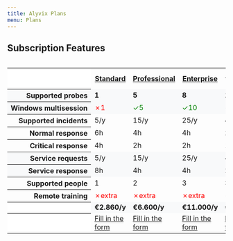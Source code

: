 ```yaml
---
title: Alyvix Plans
menu: Plans
---
```


## Subscription **Features**

<div style="overflow-x:auto;">
    <table style="margin-left:auto;margin-right:auto;border-collapse:collapse">
        <tr>
            <th style="background-color:white;"></th>
            <th><a href="./service#standard">Standard</a></th>
            <th><a href="./service#professional">Professional</a></th>
            <th><a href="./service#enterprise">Enterprise</a></th>
            <th><a href="./service#enterprise-plus">Enterprise Plus</a></th>
        </tr>
        <tr style="background-color:#f8f9fa;">
            <th style="text-align:right;white-space:nowrap;">Supported probes</th>
            <td><b>1</b></td>
            <td><b>5</b></td>
            <td><b>8</b></td>
            <td><b>12</b></td>
        </tr>
        <tr style="background-color:#f8f9fa;">
            <th style="text-align:right;white-space:nowrap;">Windows multisession</th>
            <td style="color:red">&#x2717;1</td>
            <td style="color:green">&#x2713;5</td>
            <td style="color:green">&#x2713;10</td>
            <td style="color:green">&#x2713;15</td>
        </tr>
        <tr>
            <th style="text-align:right;white-space:nowrap;">Supported incidents</th>
            <td>5/y</td>
            <td>15/y</td>
            <td>25/y</td>
            <td>45/y</td>
        </tr>
        <tr>
            <th style="text-align:right;white-space:nowrap;">Normal response</th>
            <td>6h</td>
            <td>4h</td>
            <td>4h</td>
            <td>2h</td>
        </tr>
        <tr>
            <th style="text-align:right;white-space:nowrap;">Critical response</th>
            <td>4h</td>
            <td>2h</td>
            <td>2h</td>
            <td>1h</td>
        </tr>
        <tr style="background-color:#f8f9fa;">
            <th style="text-align:right;white-space:nowrap;">Service requests</th>
            <td>5/y</td>
            <td>15/y</td>
            <td>25/y</td>
            <td>45/y</td>
        </tr>
        <tr style="background-color:#f8f9fa;">
            <th style="text-align:right;white-space:nowrap;">Service response</th>
            <td>8h</td>
            <td>4h</td>
            <td>4h</td>
            <td>2h</td>
        </tr>
        <tr>
            <th style="text-align:right;white-space:nowrap;">Supported people</th>
            <td>1</td>
            <td>2</td>
            <td>3</td>
            <td>>3</td>
        </tr>
        <tr>
            <th style="text-align:right;white-space:nowrap;">Remote training</th>
            <td style="color:red">&#x2717;extra</td>
            <td style="color:red">&#x2717;extra</td>
            <td style="color:red">&#x2717;extra</td>
            <td style="color:green">&#x2713;included</td>
        </tr>
        <tr style="background-color:#f8f9fa;">
            <th style="background-color:white;"></th>
            <td><b>€2.860/y</b></td>
            <td><b>€6.600/y</b></td>
            <td><b>€11.000/y</b></td>
            <td><b>€16.500/y</b></td>
        </tr>
        <tr>
            <th style="background-color:white;"></th>
            <td><a href="./service/_subscription_standard/contact_form" class="btn btn-primary btn-lg" target="_blank">Fill in the form</a></td>
            <td><a href="./service/_subscription_professional/contact_form" class="btn btn-primary btn-lg" target="_blank">Fill in the form</a></td>
            <td><a href="./service/_subscription_enterprise/contact_form" class="btn btn-success btn-lg" target="_blank">Fill in the form</a></td>
            <td><a href="./service/_subscription_enterprise_plus/contact_form" class="btn btn-success btn-lg" target="_blank">Fill in the form</a></td>
        </tr>
    </table>
</div>
